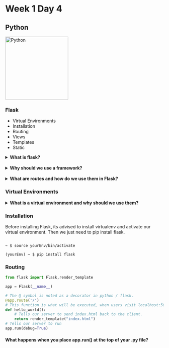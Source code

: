 # Week 1 Day 4

## Python

<img src="https://upload.wikimedia.org/wikipedia/commons/thumb/3/3c/Flask_logo.svg/1200px-Flask_logo.svg.png" alt="Python" width="200px">

### Flask

* Virtual Environments
* Installation
* Routing
* Views
* Templates
* Static

<details>
<summary><strong>What is flask?</strong></summary>    
Flask is a light-weight Web-Framework that enables us to easily create web applications. Being light-weight, Flask
uses few system resources and doesnt overwhelm us with a plethora of features that we may not necessarily need that other frameworks might contain.
</details>
<br>
<details>
<summary><strong>Why should we use a framework?</strong></summary>
A framework allows us to have a core foundation or functionality that we can alter to meet our individual needs. This gives us great flexibility, allowing us to quickly build an application, rather than having to build this core functionality from scratch.
</details>
<br>
<details>
<summary><strong>What are routes and how do we use them in Flask?</strong></summary>
Routing is the process of instructing our server to perform a given task based on the URL a client has visited. Generally, most frameworks will use an annotation or decorator to indicate what route you intend to go. Underneath this annotation, we must specify a function or callback, which is the logic that gets run once a client visits our route.
</details>

### Virtual Environments

<details>
<summary><strong>What is a virtual environment and why should we use them?</strong></summary>

A Virtual Environment is a way for us to handle having multiple versions of the same module, script or framework installed on our computer. It also lets us maintain and use only dependencies that we need. We can for example have many projects that all use different versions of Flask.

Without a virtual environment, its possible to have a full-scale, working web application. However, if we had many web applications that we wanted to host, all with their own dependencies and specific versions of these dependencies, we would run into issues.
</details>


### Installation

Before installing Flask, its advised to install virtualenv and activate our virtual environment. Then we just need to pip install flask.

<code>
~ $ source yourEnv/bin/activate
</code>
<code>
(yourEnv) ~ $ pip install flask
</code>

### Routing

```python
from flask import Flask,render_template

app = Flask(__name__)

# The @ symbol is noted as a decorator in python / flask.
@app.route('/')
# This function is what will be executed, when users visit localhost:5000/
def hello_world():
    # Tells our server to send index.html back to the client.
    return render_template("index.html")
# Tells our server to run
app.run(debug=True)
```

#### What happens when you place app.run() at the top of your .py file?